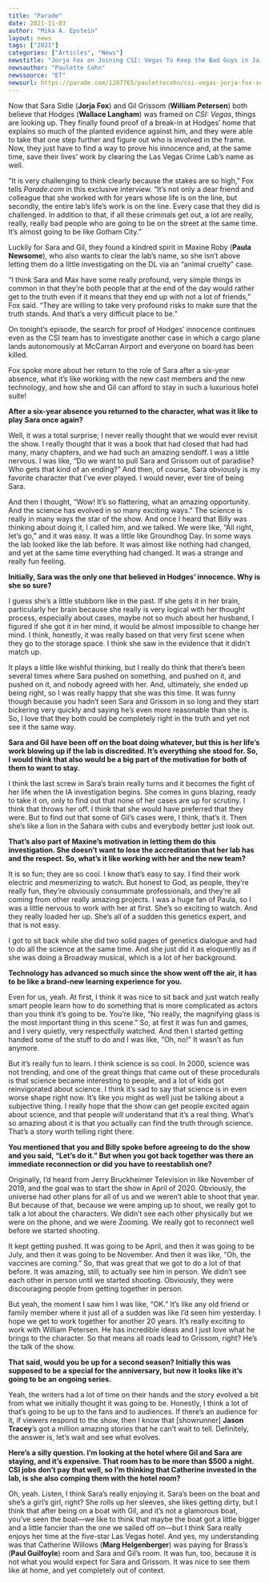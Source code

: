 ```yaml
---
title: "Parade"
date: 2021-11-03
author: "Mika A. Epstein"
layout: news
tags: ["2021"]
categories: ["Articles", "News"]
newstitle: "Jorja Fox on Joining CSI: Vegas To Keep the Bad Guys in Jail and Prevent Vegas from Becoming Another Gotham City!"
newsauthor: "Paulette Cohn"
newssource: "ET"
newsurl: https://parade.com/1287765/paulettecohn/csi-vegas-jorja-fox-season-1-2021/
---
```


Now that Sara Sidle (**Jorja Fox**) and Gil Grissom (**William Petersen**) both believe that Hodges (**Wallace Langham**) was framed on _CSI: Vegas_, things are looking up. They finally found proof of a break-in at Hodges’ home that explains so much of the planted evidence against him, and they were able to take that one step further and figure out who is involved in the frame. Now, they just have to find a way to prove his innocence and, at the same time, save their lives’ work by clearing the Las Vegas Crime Lab’s name as well.

“It is very challenging to think clearly because the stakes are so high,” Fox tells _Parade.com_ in this exclusive interview. “It’s not only a dear friend and colleague that she worked with for years whose life is on the line, but secondly, the entire lab’s life’s work is on the line. Every case that they did is challenged. In addition to that, if all these criminals get out, a lot are really, really, really bad people who are going to be on the street at the same time. It’s almost going to be like Gotham City.”

Luckily for Sara and Gil, they found a kindred spirit in Maxine Roby (**Paula Newsome**), who also wants to clear the lab’s name, so she isn’t above letting them do a little investigating on the DL via an “animal cruelty” case.

“I think Sara and Max have some really profound, very simple things in common in that they’re both people that at the end of the day would rather get to the truth even if it means that they end up with not a lot of friends,” Fox said. “They are willing to take very profound risks to make sure that the truth stands. And that’s a very difficult place to be.”

On tonight’s episode, the search for proof of Hodges’ innocence continues even as the CSI team has to investigate another case in which a cargo plane lands autonomously at McCarran Airport and everyone on board has been killed.

Fox spoke more about her return to the role of Sara after a six-year absence, what it’s like working with the new cast members and the new technology, and how she and Gil can afford to stay in such a luxurious hotel suite!

**After a six-year absence you returned to the character, what was it like to play Sara once again?**

Well, it was a total surprise; I never really thought that we would ever revisit the show. I really thought that it was a book that had closed that had had many, many chapters, and we had such an amazing sendoff. I was a little nervous. I was like, “Do we want to pull Sara and Grissom out of paradise? Who gets that kind of an ending?” And then, of course, Sara obviously is my favorite character that I’ve ever played. I would never, ever tire of being Sara.

And then I thought, “Wow! It’s so flattering, what an amazing opportunity. And the science has evolved in so many exciting ways.” The science is really in many ways the star of the show. And once I heard that Billy was thinking about doing it, I called him, and we talked. We were like, “All right, let’s go,” and it was easy. It was a little like Groundhog Day. In some ways the lab looked like the lab before. It was almost like nothing had changed, and yet at the same time everything had changed. It was a strange and really fun feeling.

**Initially, Sara was the only one that believed in Hodges’ innocence. Why is she so sure?**

I guess she’s a little stubborn like in the past. If she gets it in her brain, particularly her brain because she really is very logical with her thought process, especially about cases, maybe not so much about her husband, I figured if she got it in her mind, it would be almost impossible to change her mind. I think, honestly, it was really based on that very first scene when they go to the storage space. I think she saw in the evidence that it didn’t match up.

It plays a little like wishful thinking, but I really do think that there’s been several times where Sara pushed on something, and pushed on it, and pushed on it, and nobody agreed with her. And, ultimately, she ended up being right, so I was really happy that she was this time. It was funny though because you hadn’t seen Sara and Grissom in so long and they start bickering very quickly and saying he’s even more reasonable than she is. So, I love that they both could be completely right in the truth and yet not see it the same way.

**Sara and Gil have been off on the boat doing whatever, but this is her life’s work blowing up if the lab is discredited. It’s everything she stood for. So, I would think that also would be a big part of the motivation for both of them to want to stay.**

I think the last screw in Sara’s brain really turns and it becomes the fight of her life when the IA investigation begins. She comes in guns blazing, ready to take it on, only to find out that none of her cases are up for scrutiny. I think that throws her off. I think that she would have preferred that they were. But to find out that some of Gil’s cases were, I think, that’s it. Then she’s like a lion in the Sahara with cubs and everybody better just look out.

**That’s also part of Maxine’s motivation in letting them do this investigation. She doesn’t want to lose the accreditation that her lab has and the respect. So, what’s it like working with her and the new team?**

It is so fun; they are so cool. I know that’s easy to say. I find their work electric and mesmerizing to watch. But honest to God, as people, they’re really fun, they’re obviously consummate professionals, and they’re all coming from other really amazing projects. I was a huge fan of Paula, so I was a little nervous to work with her at first. She’s so exciting to watch. And they really loaded her up. She’s all of a sudden this genetics expert, and that is not easy.

I got to sit back while she did two solid pages of genetics dialogue and had to do all the science at the same time. And she just did it as eloquently as if she was doing a Broadway musical, which is a lot of her background.

**Technology has advanced so much since the show went off the air, it has to be like a brand-new learning experience for you.**

Even for us, yeah. At first, I think it was nice to sit back and just watch really smart people learn how to do something that is more complicated as actors than you think it’s going to be. You’re like, “No really, the magnifying glass is the most important thing in this scene.” So, at first it was fun and games, and I very quietly, very respectfully watched. And then I started getting handed some of the stuff to do and I was like, “Oh, no!” It wasn’t as fun anymore.

But it’s really fun to learn. I think science is so cool. In 2000, science was not trending, and one of the great things that came out of these procedurals is that science became interesting to people, and a lot of kids got reinvigorated about science. I think it’s sad to say that science is in even worse shape right now. It’s like you might as well just be talking about a subjective thing. I really hope that the show can get people excited again about science, and that people will understand that it’s a real thing. What’s so amazing about it is that you actually can find the truth through science. That’s a story worth telling right there.

**You mentioned that you and Billy spoke before agreeing to do the show and you said, “Let’s do it.” But when you got back together was there an immediate reconnection or did you have to reestablish one?**

Originally, I’d heard from Jerry Bruckheimer Television in like November of 2019, and the goal was to start the show in April of 2020. Obviously, the universe had other plans for all of us and we weren’t able to shoot that year. But because of that, because we were amping up to shoot, we really got to talk a lot about the characters. We didn’t see each other physically but we were on the phone, and we were Zooming. We really got to reconnect well before we started shooting.

It kept getting pushed. It was going to be April, and then it was going to be July, and then it was going to be November. And then it was like, “Oh, the vaccines are coming.” So, that was great that we got to do a lot of that before. It was amazing, still, to actually see him in person. We didn’t see each other in person until we started shooting. Obviously, they were discouraging people from getting together in person.

But yeah, the moment I saw him I was like, “OK.” It’s like any old friend or family member where it just all of a sudden was like I’d seen him yesterday. I hope we get to work together for another 20 years. It’s really exciting to work with William Petersen. He has incredible ideas and I just love what he brings to the character. So that means all roads lead to Grissom, right? He’s the talk of the show.

**That said, would you be up for a second season? Initially this was supposed to be a special for the anniversary, but now it looks like it’s going to be an ongoing series.**

Yeah, the writers had a lot of time on their hands and the story evolved a bit from what we initially thought it was going to be. Honestly, I think a lot of that’s going to be up to the fans and to audiences. If there’s an audience for it, if viewers respond to the show, then I know that [showrunner] **Jason Tracey**’s got a million amazing stories that he can’t wait to tell. Definitely, the answer is, let’s wait and see what evolves.

**Here’s a silly question. I’m looking at the hotel where Gil and Sara are staying, and it’s expensive. That room has to be more than $500 a night. CSI jobs don’t pay that well, so I’m thinking that Catherine invested in the lab, is she also comping them with the hotel room?**

Oh, yeah. Listen, I think Sara’s really enjoying it. Sara’s been on the boat and she’s a girl’s girl, right? She rolls up her sleeves, she likes getting dirty, but I think that after being on a boat with Gil, and it’s not a glamorous boat, you’ve seen the boat—we like to think that maybe the boat got a little bigger and a little fancier than the one we sailed off on—but I think Sara really enjoys her time at the five-star Las Vegas hotel. And yes, my understanding was that Catherine Willows (**Marg Helgenberger**) was paying for Brass’s (**Paul Guilfoyle**) room and Sara and Gil’s room. It was fun, too, because it is not what you would expect for Sara and Grissom. It was nice to see them like at home, and yet completely out of context.
